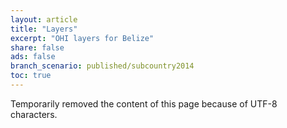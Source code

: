 ```yaml
---
layout: article
title: "Layers"
excerpt: "OHI layers for Belize"
share: false
ads: false
branch_scenario: published/subcountry2014
toc: true
---
```


Temporarily removed the content of this page because of UTF-8 characters.

